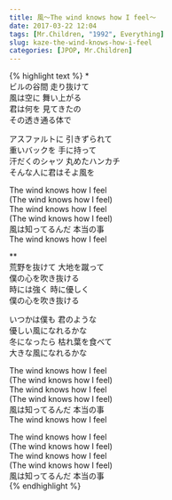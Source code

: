 ```yaml
---
title: 風～The wind knows how I feel～
date: 2017-03-22 12:04
tags: [Mr.Children, "1992", Everything]
slug: kaze-the-wind-knows-how-i-feel
categories: [JPOP, Mr.Children]
---
```


{% highlight text %}
*  
ビルの谷間 走り抜けて  
風は空に 舞い上がる  
君は何を 見てきたの  
その透き通る体で  

アスファルトに 引きずられて  
重いバックを 手に持って  
汗だくのシャツ 丸めたハンカチ  
そんな人に君はそよ風を  

The wind knows how I feel  
(The wind knows how I feel)  
The wind knows how I feel  
(The wind knows how I feel)  
風は知ってるんだ 本当の事  
The wind knows how I feel  


**  
荒野を抜けて 大地を蹴って  
僕の心を吹き抜ける  
時には強く 時に優しく  
僕の心を吹き抜ける  

いつかは僕も 君のような  
優しい風になれるかな  
冬になったら 枯れ葉を食べて  
大きな風になれるかな  

The wind knows how I feel  
(The wind knows how I feel)  
The wind knows how I feel  
(The wind knows how I feel)  
風は知ってるんだ 本当の事  
The wind knows how I feel  

The wind knows how I feel  
(The wind knows how I feel)  
The wind knows how I feel  
(The wind knows how I feel)  
風は知ってるんだ 本当の事  
{% endhighlight %}
